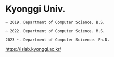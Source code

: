 # Kyonggi Univ.
`
~ 2019. Department of Computer Science. B.S.
`

`
~ 2022. Department of Computer Science. M.S.
`

`
2023 ~. Department of Computer Scicence. Ph.D.
`

https://islab.kyonggi.ac.kr/


<!---
skg4463/skg4463 is a ✨ special ✨ repository because its `README.md` (this file) appears on your GitHub profile.
You can click the Preview link to take a look at your changes.
--->
